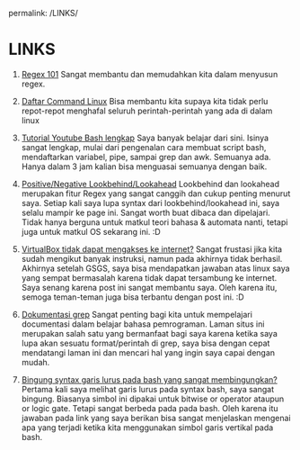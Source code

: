 permalink: /LINKS/


# LINKS



1. [Regex 101](https://regex101.com/)
	Sangat membantu dan memudahkan kita dalam menyusun regex. 
2. [Daftar Command Linux](https://www.tutorialspoint.com/unix_commands/index.htm)
	Bisa membantu kita supaya kita tidak perlu repot-repot menghafal seluruh perintah-perintah yang ada di dalam linux

3. [Tutorial Youtube Bash lengkap](https://www.youtube.com/watch?v=e7BufAVwDiM)
   Saya banyak belajar dari sini. Isinya sangat lengkap, mulai dari pengenalan cara membuat script bash, mendaftarkan variabel, pipe, sampai grep dan awk. Semuanya ada. Hanya dalam 3 jam kalian bisa menguasai semuanya dengan baik.

4. [Positive/Negative Lookbehind/Lookahead](https://www.regular-expressions.info/lookaround.html)
   Lookbehind dan lookahead merupakan fitur Regex yang sangat canggih dan cukup penting menurut saya. Setiap kali saya lupa syntax dari lookbehind/lookahead ini, saya selalu mampir ke page ini. Sangat worth buat dibaca dan dipelajari. Tidak hanya berguna untuk matkul teori bahasa & automata nanti, tetapi juga untuk matkul OS sekarang ini. :D

5. [VirtualBox tidak dapat mengakses ke internet?](https://askubuntu.com/a/424368/1058660)
   Sangat frustasi jika kita sudah mengikut banyak instruksi, namun pada akhirnya tidak berhasil. Akhirnya setelah GSGS, saya bisa mendapatkan jawaban atas linux saya yang sempat bermasalah karena tidak dapat tersambung ke internet. Saya senang karena post ini sangat membantu saya. Oleh karena itu, semoga teman-teman juga bisa terbantu dengan post ini. :D

6. [Dokumentasi grep](https://www.gnu.org/software/grep/manual/grep.html)
   Sangat penting bagi kita untuk mempelajari documentasi dalam belajar bahasa pemrograman. Laman situs ini merupakan salah satu yang bermanfaat bagi saya karena ketika saya lupa akan sesuatu format/perintah di grep, saya bisa dengan cepat mendatangi laman ini dan mencari hal yang ingin saya capai dengan mudah.

7. [Bingung syntax garis lurus pada bash yang sangat membingungkan?](https://stackoverflow.com/a/9834118/7069108)
   Pertama kali saya melihat garis lurus pada syntax bash, saya sangat bingung. Biasanya simbol ini dipakai untuk bitwise or operator ataupun or logic gate. Tetapi sangat berbeda pada pada bash. Oleh karena itu jawaban pada link yang saya berikan bisa sangat menjelaskan mengenai apa yang terjadi ketika kita menggunakan simbol garis vertikal pada bash.

   